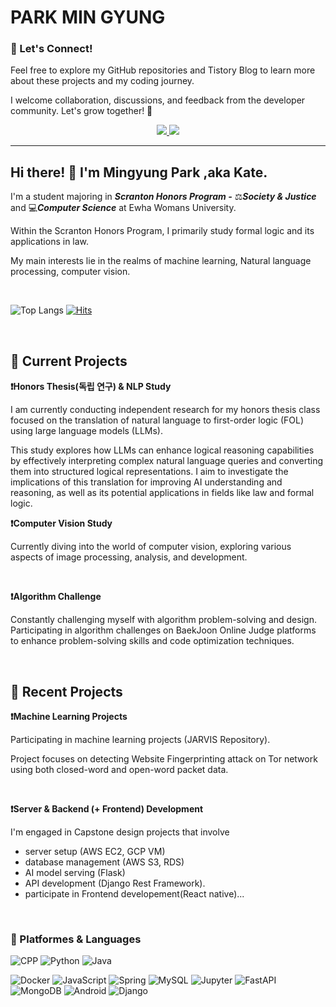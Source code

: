 # PARK MIN GYUNG
### 🤝 Let's Connect!

Feel free to explore my GitHub repositories and Tistory Blog to learn more about these projects and my coding journey. 

I welcome collaboration, discussions, and feedback from the developer community. Let's grow together! 🌱

<div align=center> 
  
<a href="mailto:m11ngyung3@gmail.com">
  <img src="https://img.shields.io/badge/m11ngyung3@gmail.com-EA4335?&logo=Gmail&logoColor=white&link=m11ngyung3@gmail.com"/>
</a>
<a href="https://he-kate1130.tistory.com/">
  <img src="https://img.shields.io/badge/KATE.log-000000?&logo=Tistory&logoColor=white"/>
</a>


</div> 



----

## Hi there! 👋 I'm Mingyung Park ,aka Kate.

I'm a student majoring in ***Scranton Honors Program -*** ⚖️***Society & Justice*** and 💻***Computer Science*** at Ewha Womans University. 

Within the Scranton Honors Program, I primarily study formal logic and its applications in law.

My main interests lie in the realms of machine learning, Natural language processing, computer vision.

<br/>

![Top Langs](https://github-readme-stats.vercel.app/api/top-langs/?username=mingyung-park&layout=compact&theme=dracula)
[![Hits](https://hits.seeyoufarm.com/api/count/incr/badge.svg?url=https%3A%2F%2Fgithub.com%2Fmingyung-park&count_bg=%23FF007B&title_bg=%23555555&icon=&icon_color=%23E7E7E7&title=HITS+%3A%29&edge_flat=false)](https://hits.seeyoufarm.com)

<br/>

## 🚀 Current Projects

**❗Honors Thesis(독립 연구) & NLP Study**

I am currently conducting independent research for my honors thesis class focused on the translation of natural language to first-order logic (FOL) using large language models (LLMs). 

This study explores how LLMs can enhance logical reasoning capabilities by effectively interpreting complex natural language queries and converting them into structured logical representations. I aim to investigate the implications of this translation for improving AI understanding and reasoning, as well as its potential applications in fields like law and formal logic.


**❗Computer Vision Study**

Currently diving into the world of computer vision, exploring various aspects of image processing, analysis, and development.

<br/>

**❗Algorithm Challenge**

Constantly challenging myself with algorithm problem-solving and design. Participating in algorithm challenges on BaekJoon Online Judge platforms to enhance problem-solving skills and code optimization techniques.<br/>

<br/>

## 🚀 Recent Projects

**❗Machine Learning Projects**

Participating in machine learning projects (JARVIS Repository).

Project focuses on detecting Website Fingerprinting attack on Tor network using both closed-word and open-word packet data.
<br/>

<br/>

**❗Server & Backend (+ Frontend) Development**

I'm engaged in Capstone design projects that involve 
- server setup (AWS EC2, GCP VM)
- database management (AWS S3, RDS)
- AI model serving (Flask)
- API development (Django Rest Framework).
- participate in Frontend developement(React native)...

<br/>


### 💪 Platformes & Languages

![CPP](https://img.shields.io/badge/C++-00599C.svg?&logo=c%2B%2B&logo=c&logoColor=white)
![Python](https://img.shields.io/badge/Python-3776AB.svg?&logo=Python&logoColor=white)
![Java](https://img.shields.io/badge/Java-007396.svg?&logo=OpenJDK&logoColor=white)

![Docker](https://img.shields.io/badge/Docker-2496ED.svg?&logo=Docker&logoColor=white)
![JavaScript](https://img.shields.io/badge/JavaScript-F7DF1E.svg?&logo=JavaScript&logoColor=white)
![Spring](https://img.shields.io/badge/Spring-6DB33F.svg?&logo=Spring&logoColor=white)
![MySQL](https://img.shields.io/badge/MySQL-4479A1.svg?&logo=MySQL&logoColor=white)
![Jupyter](https://img.shields.io/badge/Jupyter-F37626.svg?&logo=Jupyter&logoColor=white)
![FastAPI](https://img.shields.io/badge/FastAPI-009688.svg?&logo=FastAPI&logoColor=white)
![MongoDB](https://img.shields.io/badge/MongoDB-47A248.svg?&logo=MongoDB&logoColor=white)
![Android](https://img.shields.io/badge/Android-3DDC84.svg?&logo=Android&logoColor=white)
![Django](https://img.shields.io/badge/Django-092E20.svg?&logo=Django&logoColor=white)



<!--
**mingyung-park/mingyung-park** is a ✨ _special_ ✨ repository because its `README.md` (this file) appears on your GitHub profile.

Here are some ideas to get you started:

- 🔭 I’m currently working on ...
- 🌱 I’m currently learning ...
- 👯 I’m looking to collaborate on ...
- 🤔 I’m looking for help with ...
- 💬 Ask me about ...
- 📫 How to reach me: ...
- 😄 Pronouns: ...
- ⚡ Fun fact: ...

[![Solved.ac Profile](http://mazassumnida.wtf/api/v2/generate_badge?boj=kateking001130)](https://solved.ac/kateking001130/)

-->

